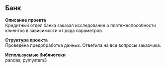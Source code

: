 ## Банк  

**Описание проекта**  
Кредитный отдел банка заказал исследование о платежеспособности клиентов в зависимости от ряда параметров.  


**Структура проекта**  
Проведена предобработка данных. Ответила на все вопросы заказчика.  

**Используемые библиотеки**  
pandas, pymystem3